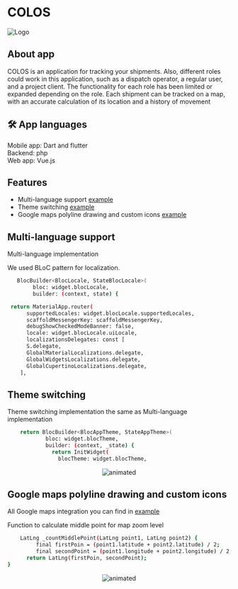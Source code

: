 # COLOS
![Logo](https://github.com/GaLenN3228/portfolio_preview/blob/main/assets/colos_logo.png?raw=true)

## About app

COLOS is an application for tracking your shipments. Also, different roles could work in this application, such as a dispatch operator, a regular user, and a project client. The functionality for each role has been limited or expanded depending on the role. Each shipment can be tracked on a map, with an accurate calculation of its location and a history of movement

## 🛠 App languages
Mobile app: Dart and flutter<br />
Backend: php<br />
Web app: Vue.js

## Features

- Multi-language support  [example](https://github.com/GaLenN3228/portfolio_preview/tree/main/examples/locale_bloc)
- Theme switching   [example](https://github.com/GaLenN3228/portfolio_preview/tree/main/examples/bloc_theme)
- Google maps polyline drawing and custom icons  [example](https://github.com/GaLenN3228/portfolio_preview/tree/main/examples/map)


## Multi-language support

Multi-language implementation

We used BLoC pattern for localization. 

```bash
   BlocBuilder<BlocLocale, StateBlocLocale>(
        bloc: widget.blocLocale,
        builder: (context, state) {
```

```bash
 return MaterialApp.router(
      supportedLocales: widget.blocLocale.supportedLocales,
      scaffoldMessengerKey: scaffoldMessengerKey,
      debugShowCheckedModeBanner: false,
      locale: widget.blocLocale.uiLocale,
      localizationsDelegates: const [
      S.delegate,
      GlobalMaterialLocalizations.delegate,
      GlobalWidgetsLocalizations.delegate,
      GlobalCupertinoLocalizations.delegate,
    ],
```

## Theme switching

Theme switching implementation the same as Multi-language implementation


```bash
    return BlocBuilder<BlocAppTheme, StateAppTheme>(
            bloc: widget.blocTheme,
            builder: (context, _state) {
              return InitWidget(
                blocTheme: widget.blocTheme,
```



<p align="center">
  <img src="https://github.com/GaLenN3228/portfolio_preview/blob/main/assets/theme_and_language.gif" alt="animated" />
</p>

## Google maps polyline drawing and custom icons

All Google maps integration you can find in [example](https://github.com/GaLenN3228/portfolio_preview/tree/main/examples/map)

Function to calculate middle point for map zoom level
```bash
    LatLng _countMiddlePoint(LatLng point1, LatLng point2) {
         final firstPoin = (point1.latitude + point2.latitude) / 2;
         final secondPoint = (point1.longitude + point2.longitude) / 2;
      return LatLng(firstPoin, secondPoint);
}
```

<p align="center">
  <img src="https://github.com/GaLenN3228/portfolio_preview/blob/main/assets/map_preview.gif" alt="animated" />
</p>

